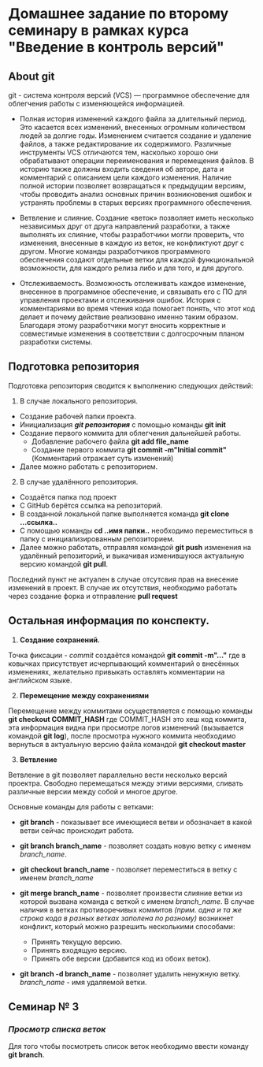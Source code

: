 # **Домашнее задание по второму семинару в рамках курса "Введение в контроль версий"**

## About git

git - система контроля версий (VCS) — программное обеспечение для облегчения работы с изменяющейся
информацией.

* Полная история изменений каждого файла за длительный период. Это касается всех изменений,
внесенных огромным количеством людей за долгие годы. Изменением считается создание и
удаление файлов, а также редактирование их содержимого. Различные инструменты VCS отличаются
тем, насколько хорошо они обрабатывают операции переименования и перемещения файлов. В
историю также должны входить сведения об авторе, дата и комментарий с описанием цели каждого
изменения. Наличие полной истории позволяет возвращаться к предыдущим версиям, чтобы
проводить анализ основных причин возникновения ошибок и устранять проблемы в старых версиях
программного обеспечения.

* Ветвление и слияние. Создание «веток» позволяет иметь несколько независимых друг от друга
направлений разработки, а также выполнять их слияние, чтобы разработчики могли проверить, что
изменения, внесенные в каждую из веток, не конфликтуют друг с другом. Многие команды
разработчиков программного обеспечения создают отдельные ветки для каждой функциональной
возможности, для каждого релиза либо и для того, и для другого.

* Отслеживаемость. Возможность отслеживать каждое изменение, внесенное в программное
обеспечение, и связывать его с ПО для управления проектами и отслеживания ошибок. История с
комментариями во время чтения кода помогает понять, что этот код делает и почему действие
реализовано именно таким образом. Благодаря этому разработчики могут вносить корректные и
совместимые изменения в соответствии с долгосрочным планом разработки системы.

## Подготовка репозитория 

Подготовка репозитория сводится к выполнению следующих действий:

1. В случае локального репозитория.
* Создание рабочей папки проекта.
* Инициализация ***git репозитория*** с помощью команды **git init**
* Создание первого коммита для облегчения дальнейшей работы.
    * Добавление рабочего файла **git add file_name**
    * Создание первого коммита **git commit -m"Initial commit"** (Комментарий отражает суть изменений)
* Далее можно работать с репозиторием.

2. В случае удалённого репозитория.
* Создаётся папка под проект
* С GitHub берётся ссылка на репозиторий.
* В созданной локальной папке выполняется команда **git clone ...ссылка..**
* С помощью команды **cd ..имя папки..** необходимо переместиться в папку с инициализированным репозиторием.
* Далее можно работать, отправляя командой **git push** изменения на удалённый репозиторий, и выкачивая изменившуюся актуальную версию командой **git pull**.

Последний пункт не актуален в случае отсутсвия прав на внесение изменений в проект. В случае их отсутствия, необходимо работать через создание форка и отправление **pull request**

## Остальная информация по конспекту.

1. **Создание сохранений.**

Точка фиксации - *commit* создаётся командой **git commit -m"..."** где в ковычках присутствует исчерпывающий комментарий о внесённых изменениях, желательно привыкать оставлять комментарии на английском языке.

2. **Перемещение между сохранениями**

Перемещение между коммитами осуществляется с помощью команды **git checkout COMMIT_HASH** где COMMIT_HASH это хеш код коммита, эта информация видна при просмотре логов изменений (вызывается командой **git log**), после просмотра нужного коммита необходимо вернуться в актуальную версию файла командой **git checkout master** 

3. **Ветвление**

Ветвление в git позволяет параллельно вести несколько версий проектра. Свободно перемещаться между этими версиями, сливать различные версии между собой и многое другое.

Основные команды для работы с ветками:

* **git branch** - показывает все имеющиеся ветви и обозначает в какой ветви сейчас происходит работа.
* **git branch branch_name** - позволяет создать новую ветку с именем *branch_name*.
* **git checkout branch_name** - позволяет переместиться в ветку с именем *branch_name*
* **git merge branch_name** - позволяет произвести слияние ветки из которой вызвана команда с веткой с именем *branch_name*. В случае наличия в ветках противоречивых коммитов *(прим. одна и та же строка кода в разных ветках заполена по разному)* возникнет конфликт, который можно разрешить несколькими способами:
    * Принять текущую версию.
    * Принять входящую версию.
    * Принять обе версии (добавится код из обоих веток).

* **git branch -d branch_name** - позволяет удалить ненужную ветку. *branch_name* - имя удаляемой ветки.


## **Семинар № 3**

### *Просмотр списка веток*

Для того чтобы посмотреть список веток необходимо ввести команду **git branch**. 



